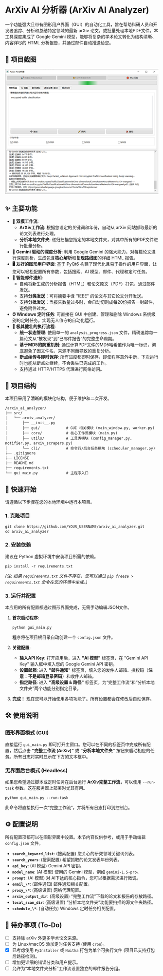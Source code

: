# ArXiv AI 分析器 (ArXiv AI Analyzer)

一个功能强大且带有图形用户界面（GUI）的自动化工具，旨在帮助科研人员和开发者追踪、分析和总结特定领域的最新 arXiv 论文，或批量处理本地PDF文件。本工具深度集成了 Google Gemini 模型，能够将复杂的学术论文转化为结构清晰、内容详尽的 HTML 分析报告，并通过邮件自动推送给您。

## 📸 项目截图

![应用截图](docs/images/screenshot.png)

## ✨ 主要功能

- **🚀 双模工作流**:
  - **ArXiv工作流**: 根据您设定的关键词和年份，自动从 arXiv 网站抓取最新的论文列表进行处理。
  - **分析本地文件夹**: 递归扫描您指定的本地文件夹，对其中所有的PDF文件进行批量分析。
- **🧠 Gemini 驱动的深度分析**: 利用 Google Gemini 的强大能力，对每篇论文进行深度剖析，生成包含**核心解析**和**复现路线图**的详细 HTML 报告。
- **🖥️ 友好的图形用户界面**: 基于 PyQt6 构建了现代化且易于操作的用户界面，让您可以轻松配置所有参数，包括搜索、AI 模型、邮件、代理和定时任务。
- **📧 智能邮件通知**:
  - 自动将新生成的分析报告（HTML）和论文原文（PDF）打包，通过邮件发送。
  - 支持**分类发送**：可将摘要中含 "IEEE" 的论文与其它论文分开发送。
  - 支持**分批发送**：当报告数量过多时，会自动切割成每20份报告一封邮件，避免附件过大。
- **⏰ Windows 定时任务**: 可直接在 GUI 中创建、管理和删除 Windows 系统级别的定时任务，实现无人值守的自动化运行。
- **💪 极其健壮的执行流程**:
  - **统一状态管理**: 使用单一的 `analysis_progress.json` 文件，精确追踪每一篇论文从“被发现”到“已邮件报告”的完整生命周期。
  - **基于MD5的防重机制**: 通过计算PDF文件的MD5哈希值作为唯一标识，彻底避免了因文件名、来源不同而导致的重复分析。
  - **断点续传与即时保存**: 所有进度都即时保存，即使程序意外中断，下次运行时也能从断点处继续，不会丢失已完成的工作。
  - 支持通过 HTTP/HTTPS 代理进行网络访问。

## 📂 项目结构

本项目采用了清晰的模块化结构，便于维护和二次开发。

```
/arxiv_ai_analyzer/
├── src/
│   └── arxiv_analyzer/
│       ├── __init__.py
│       ├── gui/            # GUI 相关模块 (main_window.py, worker.py)
│       ├── core/           # 核心工作流模块 (main.py)
│       ├── utils/          # 工具类模块 (config_manager.py, notifier.py, arxiv_scrapers.py)
│       └── cli/            # 命令行/后台任务模块 (scheduler_manager.py)
├── .gitignore
├── LICENSE
├── README.md
├── requirements.txt
└── gui_main.py             # 主程序入口
```

## 🚀 快速开始

请遵循以下步骤在您的本地环境中运行本项目。

### 1. 克隆项目

```
git clone https://github.com/YOUR_USERNAME/arxiv_ai_analyzer.git
cd arxiv_ai_analyzer
```

### 2. 安装依赖

建议在 Python 虚拟环境中安装项目所需的依赖。

```
pip install -r requirements.txt
```

*(注: 如果 `requirements.txt` 文件不存在，您可以通过 `pip freeze > requirements.txt` 命令在您的环境中生成。)*

### 3. 运行并配置

本应用的所有配置都通过图形界面完成，无需手动编辑JSON文件。

1. **首次启动程序**:

   ```
   python gui_main.py
   ```

   程序将在项目根目录自动创建一个 `config.json` 文件。

2. **关键配置**:

   - **输入API Key**: 打开应用后，进入 **"AI 模型"** 标签页，在 "Gemini API Key" 输入框中填入您的 Google Gemini API 密钥。
   - **设置邮箱**: 进入 **"邮件通知"** 标签页，填入您的发件人邮箱、授权码（**注意：不是邮箱登录密码**）和收件人邮箱。
   - **指定路径**: 进入 **"高级设置 & 路径"** 标签页，为“完整工作流”和“分析本地文件夹”两个功能分别指定目录。

3. **完成！** 现在您可以开始使用各项功能了。所有设置都会在修改后自动保存。

## 🛠️ 使用说明

### 图形界面模式 (GUI)

直接运行 `gui_main.py` 即可打开主窗口。您可以在不同的标签页中完成所有配置，然后点击 **"完整工作流 (ArXiv)"** 或 **"分析本地文件夹"** 按钮来启动相应的任务。所有日志将实时显示在下方的文本框中。

### 无界面后台模式 (Headless)

如果您希望通过脚本或定时任务在后台运行 **ArXiv完整工作流**，可以使用 `--run-task` 参数。这在服务器上部署时尤其有用。

```
python gui_main.py --run-task
```

此命令将直接执行一次“完整工作流”，并将所有日志打印到控制台。

## ⚙️ 配置说明

所有配置项都可以在图形界面中设置。本节内容仅供参考，或用于手动编辑 `config.json` 文件。

- **`search_keyword_list`**: (搜索配置) 您关心的研究领域关键词列表。
- **`search_years`**: (搜索配置) 希望抓取的论文发表年份列表。
- **`api_key`**: (AI 模型) Gemini API 密钥。
- **`model_name`**: (AI 模型) 使用的 Gemini 模型，例如 `gemini-1.5-pro`。
- **`prompt`**: (AI 模型) 对 AI下达的核心指令，您可以根据需求进行微调。
- **`email_\*`**: (邮件通知) 邮件通知相关配置。
- **`proxy_\*`**: (高级设置) 网络代理配置。
- **`arxiv_output_dir`**: (高级设置) “完整工作流”下载的论文和报告的存放路径。
- **`local_scan_dir`**: (高级设置) “分析本地文件夹”功能要扫描的源文件夹路径。
- **`schedule_\*`**: (自动任务) Windows 定时任务相关配置。

## 📝 待办事项 (To-Do)

- [ ] 支持除 arXiv 外更多学术论文来源。
- [ ] 为 Linux/macOS 添加定时任务支持 (使用 `cron`)。
- [x] 已考虑使用 `PyInstaller` 或 `Nuitka` 打包为单个可执行文件 (项目已支持打包后路径检测)。
- [ ] 增加更详细的错误分类和用户提示。
- [ ] 允许为“本地文件夹分析”工作流设置独立的邮件报告分组。
